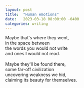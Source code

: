 ```yaml
---
layout: post
title:  "Human emotions"
date:   2023-03-18 08:00:00 -0400
categories: writing
---
```


Maybe that's where they went,<br>
in the space between<br>
the words you would not write<br>
and ones I would not read.<br>
<br>
Maybe they'll be found there,<br>
some far-off civilization<br>
uncovering weakness we hid,<br>
claiming its beauty for themselves.<br>
